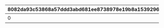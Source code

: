 |8082da93c53868a57ddd3abd681ee8738978e19b8a1539296ee221d42d7f76d7|4061843e8bb8580cad33152122e4e5cbd811d926dd751023ba838171fc7f708c|b64882b02e8d1683d74ca77a530a7f6bdae4cf36c80b25d7669f922a640f96b9|5d849edbe994e59d119d725137a59a5e1fa38ac07ea57cc4e30de6e3157ba44b|463afc0bc4de54756a52d4bb4953f3dd135c5408493e296067eb8fd3eafbc189|70203c853728818e76dea840903325b8bf7cad253f62a99eb2d16183501b58ca|08fc310608d0650706ff152385df09161cfbe96a180c79a77704594749af7007|1c205c966b7e6fc43055ef0dd10f3751ad5f663c57cee2534346aa25d2745f85|c3ad7d28648837ea85d81adcfda3f57b93c1bce8498d5725e9eb1b1fc3b20efa|ffe95b858609c48576b4e4026fc8c5768675a552a086a7182bbf9f7a9aea4984|2f0d38d08f2061530538db1a0cc24e754c348908f4c8d733192ec4aa5f0979d7|fc6f25f77381ab8d06582c4896a9bb3a39f9fce0f61108864cefd381066a5e05|2c8c2974d8d2840389421944462cb4052f02d48dab9d2badbab1b74c6ba122a0|9e7fce0ec873c28eb7862b5e0742fe0e0b66d37a1d1dec1b9cc7fda133da9017|09fab6f61bbc069f6a0a2c7887c9b9f782c1efe5295fed8e394a5cf65a6ed0b9|ea018ad914ab41d646fbc496a7d7232f60435d39d7481b38dabc96465df59d0b|559ec6d392d01eacf2f8375bcf63a196cef534a5b7b0b933da9905a173c20d33|5defbe59de0e5c5034ba4a1ca5461918f30b2e3cfa520a14af97f620a3594191|
| --- | --- | --- | --- | --- | --- | --- | --- | --- | --- | --- | --- | --- | --- | --- | --- | --- | --- |
|0|0|30000|0|0|1|0|1405|0|0|0|0|クウカ大回転で合計30000m飛ばそう|0|7|1|0|0|